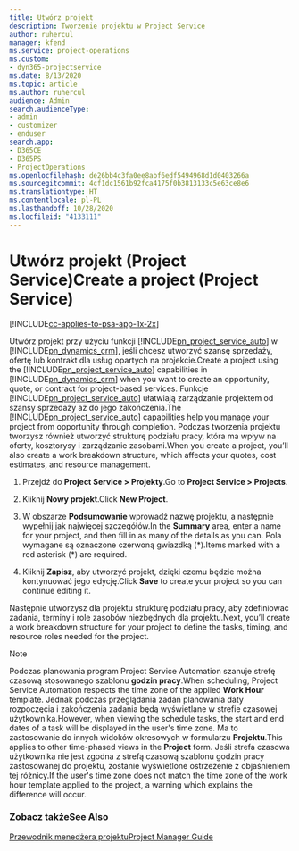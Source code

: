 ```yaml
---
title: Utwórz projekt
description: Tworzenie projektu w Project Service
author: ruhercul
manager: kfend
ms.service: project-operations
ms.custom:
- dyn365-projectservice
ms.date: 8/13/2020
ms.topic: article
ms.author: ruhercul
audience: Admin
search.audienceType:
- admin
- customizer
- enduser
search.app:
- D365CE
- D365PS
- ProjectOperations
ms.openlocfilehash: de26bb4c3fa0ee8abf6edf5494968d1d0403266a
ms.sourcegitcommit: 4cf1dc1561b92fca4175f0b3813133c5e63ce8e6
ms.translationtype: HT
ms.contentlocale: pl-PL
ms.lasthandoff: 10/28/2020
ms.locfileid: "4133111"
---
```

# <a name="create-a-project-project-service"></a><span data-ttu-id="bbdf3-103">Utwórz projekt (Project Service)</span><span class="sxs-lookup"><span data-stu-id="bbdf3-103">Create a project (Project Service)</span></span>

[!INCLUDE[cc-applies-to-psa-app-1x-2x](../includes/cc-applies-to-psa-app-1x-2x.md)]

<span data-ttu-id="bbdf3-104">Utwórz projekt przy użyciu funkcji [!INCLUDE[pn_project_service_auto](../includes/pn-project-service-auto.md)] w [!INCLUDE[pn_dynamics_crm](../includes/pn-dynamics-crm.md)], jeśli chcesz utworzyć szansę sprzedaży, ofertę lub kontrakt dla usług opartych na projekcie.</span><span class="sxs-lookup"><span data-stu-id="bbdf3-104">Create a project using the [!INCLUDE[pn_project_service_auto](../includes/pn-project-service-auto.md)] capabilities in [!INCLUDE[pn_dynamics_crm](../includes/pn-dynamics-crm.md)] when you want to create an opportunity, quote, or contract for project-based services.</span></span> <span data-ttu-id="bbdf3-105">Funkcje [!INCLUDE[pn_project_service_auto](../includes/pn-project-service-auto.md)] ułatwiają zarządzanie projektem od szansy sprzedaży aż do jego zakończenia.</span><span class="sxs-lookup"><span data-stu-id="bbdf3-105">The [!INCLUDE[pn_project_service_auto](../includes/pn-project-service-auto.md)] capabilities help you manage your project from opportunity through completion.</span></span> <span data-ttu-id="bbdf3-106">Podczas tworzenia projektu tworzysz również utworzyć strukturę podziału pracy, która ma wpływ na oferty, kosztorysy i zarządzanie zasobami.</span><span class="sxs-lookup"><span data-stu-id="bbdf3-106">When you create a project, you’ll also create a work breakdown structure, which affects your quotes, cost estimates, and resource management.</span></span>  
  
1.  <span data-ttu-id="bbdf3-107">Przejdź do **Project Service > Projekty**.</span><span class="sxs-lookup"><span data-stu-id="bbdf3-107">Go to **Project Service > Projects**.</span></span>  
  
2.  <span data-ttu-id="bbdf3-108">Kliknij **Nowy projekt**.</span><span class="sxs-lookup"><span data-stu-id="bbdf3-108">Click **New Project**.</span></span>  
  
3.  <span data-ttu-id="bbdf3-109">W obszarze **Podsumowanie** wprowadź nazwę projektu, a następnie wypełnij jak najwięcej szczegółów.</span><span class="sxs-lookup"><span data-stu-id="bbdf3-109">In the **Summary** area, enter a name for your project, and then fill in as many of the details as you can.</span></span> <span data-ttu-id="bbdf3-110">Pola wymagane są oznaczone czerwoną gwiazdką (\*).</span><span class="sxs-lookup"><span data-stu-id="bbdf3-110">Items marked with a red asterisk (\*) are required.</span></span>  
  
4.  <span data-ttu-id="bbdf3-111">Kliknij **Zapisz**, aby utworzyć projekt, dzięki czemu będzie można kontynuować jego edycję.</span><span class="sxs-lookup"><span data-stu-id="bbdf3-111">Click **Save** to create your project so you can continue editing it.</span></span>  
  
<span data-ttu-id="bbdf3-112">Następnie utworzysz dla projektu strukturę podziału pracy, aby zdefiniować zadania, terminy i role zasobów niezbędnych dla projektu.</span><span class="sxs-lookup"><span data-stu-id="bbdf3-112">Next, you’ll create a work breakdown structure for your project to define the tasks, timing, and resource roles needed for the project.</span></span>  

> [!NOTE]
> <span data-ttu-id="bbdf3-113">Podczas planowania program Project Service Automation szanuje strefę czasową stosowanego szablonu **godzin pracy**.</span><span class="sxs-lookup"><span data-stu-id="bbdf3-113">When scheduling, Project Service Automation respects the time zone of the applied **Work Hour** template.</span></span> <span data-ttu-id="bbdf3-114">Jednak podczas przeglądania zadań planowania daty rozpoczęcia i zakończenia zadania będą wyświetlane w strefie czasowej użytkownika.</span><span class="sxs-lookup"><span data-stu-id="bbdf3-114">However, when viewing the schedule tasks, the start and end dates of a task will be displayed in the user's time zone.</span></span> <span data-ttu-id="bbdf3-115">Ma to zastosowanie do innych widoków okresowych w formularzu **Projektu**.</span><span class="sxs-lookup"><span data-stu-id="bbdf3-115">This applies to other time-phased views in the **Project** form.</span></span> <span data-ttu-id="bbdf3-116">Jeśli strefa czasowa użytkownika nie jest zgodna z strefą czasową szablonu godzin pracy zastosowanej do projektu, zostanie wyświetlone ostrzeżenie z objaśnieniem tej różnicy.</span><span class="sxs-lookup"><span data-stu-id="bbdf3-116">If the user's time zone does not match the time zone of the work hour template applied to the project, a warning which explains the difference will occur.</span></span> 
  
### <a name="see-also"></a><span data-ttu-id="bbdf3-117">Zobacz także</span><span class="sxs-lookup"><span data-stu-id="bbdf3-117">See Also</span></span>  
 [<span data-ttu-id="bbdf3-118">Przewodnik menedżera projektu</span><span class="sxs-lookup"><span data-stu-id="bbdf3-118">Project Manager Guide</span></span>](../psa/project-manager-guide.md)
